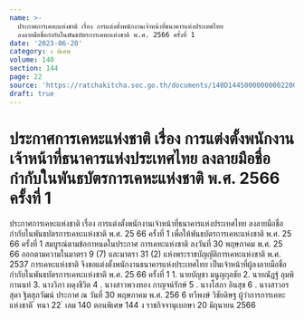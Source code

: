 ```yaml
---
name: >-
  ประกาศการเคหะแห่งชาติ เรื่อง การแต่งตั้งพนักงานเจ้าหน้าที่ธนาคารแห่งประเทศไทย
  ลงลายมือชื่อกำกับในพันธบัตรการเคหะแห่งชาติ พ.ศ. 2566 ครั้งที่ 1
date: '2023-06-20'
category: ง พิเศษ
volume: 140
section: 144
page: 22
source: 'https://ratchakitcha.soc.go.th/documents/140D144S0000000002200.pdf'
draft: true
---
```


# ประกาศการเคหะแห่งชาติ เรื่อง การแต่งตั้งพนักงานเจ้าหน้าที่ธนาคารแห่งประเทศไทย ลงลายมือชื่อกำกับในพันธบัตรการเคหะแห่งชาติ พ.ศ. 2566 ครั้งที่ 1

ประกาศการเคหะแห่งชาติ เรื่อง การแต่งตั้งพนักงานเจ้าหน้าที่ธนาคารแห่งประเทศไทย ลงลายมือชื่อกำกับในพันธบัตรการเคหะแห่งชาติ พ.ศ. 25 66 ครั้งที่ 1 เพื่อให้พันธบัตรการเคหะแห่งชาติ พ.ศ. 25 66 ครั้งที่ 1 สมบูรณ์ตามข้อกาหนดในประกาศ การเคหะแห่งชาติ ลงวันที่ 30 พฤษภาคม พ.ศ. 25 66 ออกตามความในมาตรา 9 (7) และมาตรา 31 (2) แห่งพระราชบัญญัติการเคหะแห่งชาติ พ.ศ. 2537 การเคหะแห่งชาติ จึงขอแต่งตั้งพนักงานธนาคารแห่งประเทศไทย เป็นเจ้าหน้าที่ผู้ลงลายมือชื่อ กำกับในพันธบัตรการเคหะแห่งชาติ พ.ศ. 25 66 ครั้งที่ 1 1. นายบัญชา มนูญกุลชัย 2. นายณัฏฐ์ ลุมพิกานนท์ 3. นางวิภา ผดุงชีวิต 4 . นางสาวพวงทอง กาญจน์รักษ์ 5 . นางโสภา อินสุข 6 . นางสาวอรสุดา ฐิตสุภวัฒน์ ประกาศ ณ วันที่ 30 พฤษภาคม พ.ศ. 256 6 ทวีพงษ์ วิชัยดิษฐ ผู้ว่าการการเคหะแห่งชาติ ้ หนา 22 ่ เลม 140 ตอนพิเศษ 144 ง ราชกิจจานุเบกษา 20 มิถุนายน 2566
